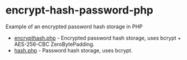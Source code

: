 encrypt-hash-password-php
=========================

Example of an encrypted password hash storage in PHP

- [encrypthash.php](encrypthash.php) - Encrypted password hash storage, uses bcrypt + AES-256-CBC ZeroBytePadding.
- [hash.php](hash.php) - Password hash storage, uses bcrypt.
